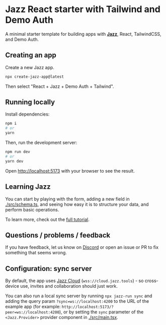 # Jazz React starter with Tailwind and Demo Auth

A minimal starter template for building apps with **[Jazz](https://jazz.tools)**, React, TailwindCSS, and Demo Auth.

## Creating an app

Create a new Jazz app.
```bash
npx create-jazz-app@latest
```

Then select "React + Jazz + Demo Auth + Tailwind".

## Running locally

Install dependencies:

```bash
npm i
# or
yarn
```

Then, run the development server:

```bash
npm run dev
# or
yarn dev
```

Open [http://localhost:5173](http://localhost:5173) with your browser to see the result.

## Learning Jazz

You can start by playing with the form, adding a new field in [./src/schema.ts](./src/schema.ts), 
and seeing how easy it is to structure your data, and perform basic operations.

To learn more, check out the [full tutorial](https://jazz.tools/docs/react/guide).

## Questions / problems / feedback

If you have feedback, let us know on [Discord](https://discord.gg/utDMjHYg42) or open an issue or PR to fix something that seems wrong.


## Configuration: sync server

By default, the app uses [Jazz Cloud](https://jazz.tools/cloud) (`wss://cloud.jazz.tools`) - so cross-device use, invites and collaboration should just work.

You can also run a local sync server by running `npx jazz-run sync` and adding the query param `?sync=ws://localhost:4200` to the URL of the example app (for example: `http://localhost:5173/?peer=ws://localhost:4200`), or by setting the `sync` parameter of the `<Jazz.Provider>` provider component in [./src/main.tsx](./src/main.tsx).
